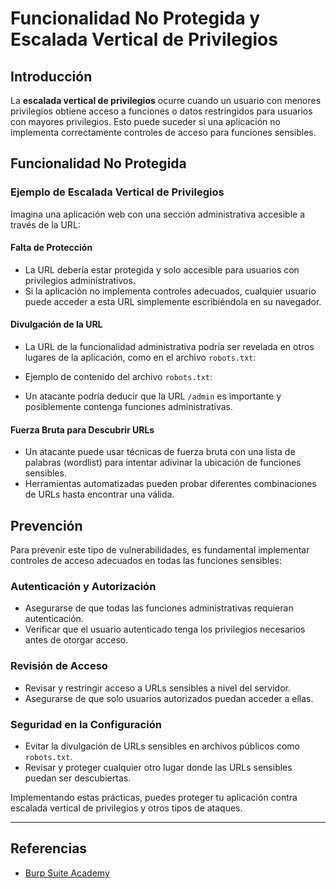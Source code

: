 # Funcionalidad No Protegida y Escalada Vertical de Privilegios

## Introducción

La **escalada vertical de privilegios** ocurre cuando un usuario con menores privilegios obtiene acceso a funciones o datos restringidos para usuarios con mayores privilegios. Esto puede suceder si una aplicación no implementa correctamente controles de acceso para funciones sensibles.

## Funcionalidad No Protegida

### Ejemplo de Escalada Vertical de Privilegios

Imagina una aplicación web con una sección administrativa accesible a través de la URL:


#### Falta de Protección

- La URL debería estar protegida y solo accesible para usuarios con privilegios administrativos.
- Si la aplicación no implementa controles adecuados, cualquier usuario puede acceder a esta URL simplemente escribiéndola en su navegador.

#### Divulgación de la URL

- La URL de la funcionalidad administrativa podría ser revelada en otros lugares de la aplicación, como en el archivo `robots.txt`:
- Ejemplo de contenido del archivo `robots.txt`:

- Un atacante podría deducir que la URL `/admin` es importante y posiblemente contenga funciones administrativas.

#### Fuerza Bruta para Descubrir URLs

- Un atacante puede usar técnicas de fuerza bruta con una lista de palabras (wordlist) para intentar adivinar la ubicación de funciones sensibles.
- Herramientas automatizadas pueden probar diferentes combinaciones de URLs hasta encontrar una válida.

## Prevención

Para prevenir este tipo de vulnerabilidades, es fundamental implementar controles de acceso adecuados en todas las funciones sensibles:

### Autenticación y Autorización

- Asegurarse de que todas las funciones administrativas requieran autenticación.
- Verificar que el usuario autenticado tenga los privilegios necesarios antes de otorgar acceso.

### Revisión de Acceso

- Revisar y restringir acceso a URLs sensibles a nivel del servidor.
- Asegurarse de que solo usuarios autorizados puedan acceder a ellas.

### Seguridad en la Configuración

- Evitar la divulgación de URLs sensibles en archivos públicos como `robots.txt`.
- Revisar y proteger cualquier otro lugar donde las URLs sensibles puedan ser descubiertas.

Implementando estas prácticas, puedes proteger tu aplicación contra escalada vertical de privilegios y otros tipos de ataques.

---

## Referencias

- [Burp Suite Academy](https://portswigger.net/web-security)

